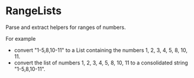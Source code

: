 # RangeLists
Parse and extract helpers for ranges of numbers. 

For example 
+ convert "1-5,8,10-11" to a List<int> containing the numbers 1, 2, 3, 4, 5, 8, 10, 11.
+ convert the list of numbers 1, 2, 3, 4, 5, 8, 10, 11 to a consolidated string "1-5,8,10-11".
